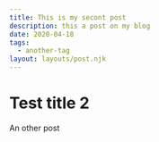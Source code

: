 ```yaml
---
title: This is my secont post
description: this a post on my blog
date: 2020-04-18
tags: 
  - another-tag
layout: layouts/post.njk
---
```



# Test title 2

An other post